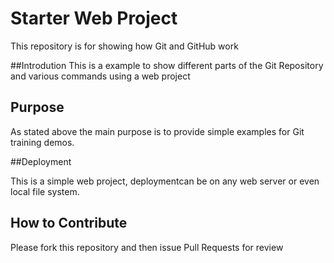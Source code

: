 # Starter Web Project

This repository is for showing how Git and GitHub work

##Introdution
This is a example to show different parts of the Git Repository and various commands using a web project

## Purpose

As stated above the main purpose is to provide simple examples for Git training demos.

##Deployment

This is a simple web project, deploymentcan be on any web server or even local file system.

## How to Contribute

Please fork this repository and then issue Pull Requests for review